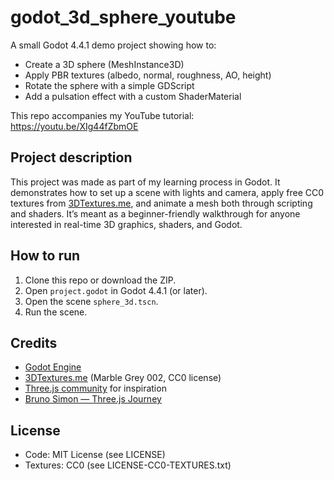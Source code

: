 # godot_3d_sphere_youtube

A small Godot 4.4.1 demo project showing how to:
- Create a 3D sphere (MeshInstance3D)
- Apply PBR textures (albedo, normal, roughness, AO, height)
- Rotate the sphere with a simple GDScript
- Add a pulsation effect with a custom ShaderMaterial

This repo accompanies my YouTube tutorial:  
https://youtu.be/XIg44fZbmOE

## Project description
This project was made as part of my learning process in Godot. It demonstrates how to set up a scene with lights and camera, apply free CC0 textures from [3DTextures.me](https://3dtextures.me/2022/01/09/marble-grey-002/), and animate a mesh both through scripting and shaders. It’s meant as a beginner-friendly walkthrough for anyone interested in real-time 3D graphics, shaders, and Godot.

## How to run
1. Clone this repo or download the ZIP.  
2. Open `project.godot` in Godot 4.4.1 (or later).  
3. Open the scene `sphere_3d.tscn`.  
4. Run the scene.  

## Credits
- [Godot Engine](https://godotengine.org)  
- [3DTextures.me](https://3dtextures.me) (Marble Grey 002, CC0 license)  
- [Three.js community](https://threejs.org) for inspiration  
- [Bruno Simon — Three.js Journey](https://threejs-journey.com)

## License
- Code: MIT License (see LICENSE)  
- Textures: CC0 (see LICENSE-CC0-TEXTURES.txt)  
